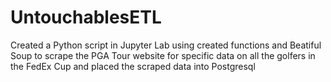 # UntouchablesETL
Created a Python script in Jupyter Lab using created functions and Beatiful Soup to scrape the PGA Tour website for specific data on all the golfers in the FedEx Cup and placed the scraped data into Postgresql
